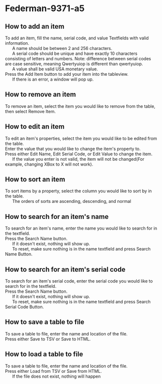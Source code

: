 # Federman-9371-a5
## How to add an item  
To add an item, fill the name, serial code, and value Textfields with valid information.  
&nbsp;&nbsp;&nbsp;&nbsp;&nbsp;&nbsp;A name should be between 2 and 256 characters.  
&nbsp;&nbsp;&nbsp;&nbsp;&nbsp;&nbsp;A serial code should be unique and have exactly 10 characters consisting of letters and numbers. Note: difference between serial codes are case sensitive, meaning Qwertyuiop is different than qwertyuiop.     
&nbsp;&nbsp;&nbsp;&nbsp;&nbsp;&nbsp;A value shall be valid USA monetary value.  
Press the Add Item button to add your item into the tableview.  
&nbsp;&nbsp;&nbsp;&nbsp;&nbsp;&nbsp;If there is an error, a window will pop up.

## How to remove an item
To remove an item, select the item you would like to remove from the table, then select Remove Item.  

## How to edit an item
To edit an item's properties, select the item you would like to be edited from the table.  
Enter the value that you would like to change the item's property to.  
Press either Edit Name, Edit Serial Code, or Edit Value to change the item.  
&nbsp;&nbsp;&nbsp;&nbsp;&nbsp;&nbsp;If the value you enter is not valid, the item will not be changed(For example, changing XBox to X will not work). 

## How to sort an item
To sort items by a property, select the column you would like to sort by in the table.  
&nbsp;&nbsp;&nbsp;&nbsp;&nbsp;&nbsp;The orders of sorts are ascending, descending, and normal  

## How to search for an item's name
To search for an item's name, enter the name you would like to search for in the textfield.  
Press the Search Name button.  
&nbsp;&nbsp;&nbsp;&nbsp;&nbsp;&nbsp;If it doesn't exist, nothing will show up.    
&nbsp;&nbsp;&nbsp;&nbsp;&nbsp;&nbsp;To reset, make sure nothing is in the name textfield and press Search Name Button.  

## How to search for an item's serial code 
To search for an item's serial code, enter the serial code you would like to search for in the textfield.  
Press the Search Name button.  
&nbsp;&nbsp;&nbsp;&nbsp;&nbsp;&nbsp;If it doesn't exist, nothing will show up.    
&nbsp;&nbsp;&nbsp;&nbsp;&nbsp;&nbsp;To reset, make sure nothing is in the name textfield and press Search Serial Code Button.  

## How to save a table to file  
To save a table to file, enter the name and location of the file.  
Press either Save to TSV or Save to HTML.

## How to load a table to file 
To save a table to file, enter the name and location of the file.  
Press either Load from TSV or Save from HTML.  
&nbsp;&nbsp;&nbsp;&nbsp;&nbsp;&nbsp;If the file does not exist, nothing will happen
